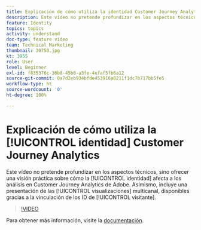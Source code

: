 ```yaml
---
title: Explicación de cómo utiliza la identidad Customer Journey Analytics
description: Este vídeo no pretende profundizar en los aspectos técnicos, sino ofrecer una visión práctica sobre cómo la identidad afecta a los análisis en Customer Journey Analytics de Adobe. Asimismo, incluye una presentación de las visualizaciones multicanal, disponibles gracias a la vinculación de los ID de visitante.
feature: Identity
topics: topics
activity: understand
doc-type: feature video
team: Technical Marketing
thumbnail: 30750.jpg
kt: 3955
role: User
level: Beginner
exl-id: f835376c-36b8-45b6-a3fe-4efaf5fb6a12
source-git-commit: 0a7d2eb934bfde453916a8211f1dc7b717bb5fe5
workflow-type: ht
source-wordcount: '0'
ht-degree: 100%

---
```


# Explicación de cómo utiliza la [!UICONTROL identidad] Customer Journey Analytics

Este vídeo no pretende profundizar en los aspectos técnicos, sino ofrecer una visión práctica sobre cómo la [!UICONTROL identidad] afecta a los análisis en Customer Journey Analytics de Adobe. Asimismo, incluye una presentación de las [!UICONTROL visualizaciones] multicanal, disponibles gracias a la vinculación de los ID de [!UICONTROL visitante].

>[!VIDEO](https://video.tv.adobe.com/v/30750/?learn=on&quality=12)

Para obtener más información, visite la [documentación](https://experienceleague.adobe.com/docs/analytics-platform/using/cja-landing.html?lang=es).
